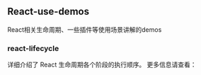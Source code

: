 ## React-use-demos
React相关生命周期、一些插件等使用场景讲解的demos

### react-lifecycle
详细介绍了 React 生命周期各个阶段的执行顺序。
更多信息请查看：